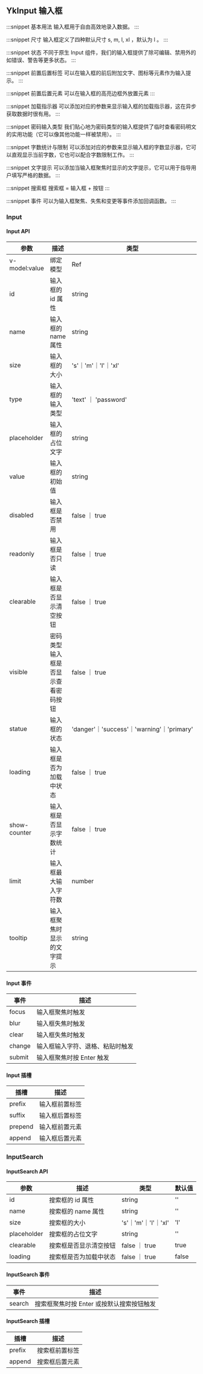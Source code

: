## YkInput 输入框

:::snippet
基本用法
输入框用于自由高效地录入数据。
<InputPrimary/>
:::

:::snippet
尺寸
输入框定义了四种默认尺寸 s, m, l, xl ，默认为 l 。
<InputSize/>
:::

:::snippet
状态
不同于原生 Input 组件，我们的输入框提供了除可编辑、禁用外的如错误、警告等更多状态。
<InputStatus/>
:::

:::snippet
前置后置标签
可以在输入框的前后附加文字、图标等元素作为输入提示。
<InputDeco/>
:::

:::snippet
前置后置元素
可以在输入框的高亮边框外放置元素
<InputAmbient/>
:::

:::snippet
加载指示器
可以添加对应的参数来显示输入框的加载指示器，这在异步获取数据时很有用。
<InputLoading/>
:::

:::snippet
密码输入类型
我们贴心地为密码类型的输入框提供了临时查看密码明文的实用功能（它可以像其他功能一样被禁用）。
<InputTypes/>
:::

:::snippet
字数统计与限制
可以添加对应的参数来显示输入框的字数显示器，它可以直观显示当前字数，它也可以配合字数限制工作。
<InputCounterLimit/>
:::

:::snippet
文字提示
可以添加当输入框聚焦时显示的文字提示，它可以用于指导用户填写严格的数据。
<InputTooltip/>
:::

:::snippet
搜索框
搜索框 = 输入框 + 按钮
<InputSearch/>
:::

:::snippet
事件
可以为输入框聚焦、失焦和变更等事件添加回调函数。
<InputEvent/>
:::

### Input

#### Input API

| 参数          | 描述                               | 类型                                      | 默认值    |
| ------------- | ---------------------------------- | ----------------------------------------- | --------- |
| v-model:value | 绑定模型                           | Ref                                       | ''        |
| id            | 输入框的 id 属性                   | string                                    | ''        |
| name          | 输入框的 name 属性                 | string                                    | ''        |
| size          | 输入框的大小                       | 's'｜'m'｜'l'｜'xl'                       | 'l'       |
| type          | 输入框的输入类型                   | 'text' ｜ 'password'                      | 'text'    |
| placeholder   | 输入框的占位文字                   | string                                    | ''        |
| value         | 输入框的初始值                     | string                                    | ''        |
| disabled      | 输入框是否禁用                     | false ｜ true                             | false     |
| readonly      | 输入框是否只读                     | false ｜ true                             | false     |
| clearable     | 输入框是否显示清空按钮             | false ｜ true                             | false     |
| visible       | 密码类型输入框是否显示查看密码按钮 | false ｜ true                             | true      |
| statue        | 输入框的状态                       | 'danger'｜'success'｜'warning'｜'primary' | 'primary' |
| loading       | 输入框是否为加载中状态             | false ｜ true                             | false     |
| show-counter  | 输入框是否显示字数统计             | false ｜ true                             | false     |
| limit         | 输入框最大输入字符数               | number                                    | -1        |
| tooltip       | 输入框聚焦时显示的文字提示         | string                                    | ''        |

#### Input 事件

| 事件   | 描述                             |
| ------ | -------------------------------- |
| focus  | 输入框聚焦时触发                 |
| blur   | 输入框失焦时触发                 |
| clear  | 输入框失焦时触发                 |
| change | 输入框输入字符、退格、粘贴时触发 |
| submit | 输入框聚焦时按 Enter 触发        |

#### Input 插槽

| 插槽    | 描述           |
| ------- | -------------- |
| prefix  | 输入框前置标签 |
| suffix  | 输入框后置标签 |
| prepend | 输入框前置元素 |
| append  | 输入框后置元素 |

### InputSearch

#### InputSearch API

| 参数        | 描述                   | 类型                | 默认值 |
| ----------- | ---------------------- | ------------------- | ------ |
| id          | 搜索框的 id 属性       | string              | ''     |
| name        | 搜索框的 name 属性     | string              | ''     |
| size        | 搜索框的大小           | 's'｜'m'｜'l'｜'xl' | 'l'    |
| placeholder | 搜索框的占位文字       | string              | ''     |
| clearable   | 搜索框是否显示清空按钮 | false ｜ true       | true   |
| loading     | 搜索框是否为加载中状态 | false ｜ true       | false  |

#### InputSearch 事件

| 事件   | 描述                                      |
| ------ | ----------------------------------------- |
| search | 搜索框聚焦时按 Enter 或按默认搜索按钮触发 |

#### InputSearch 插槽

| 插槽   | 描述           |
| ------ | -------------- |
| prefix | 搜索框前置标签 |
| append | 搜索框后置元素 |
